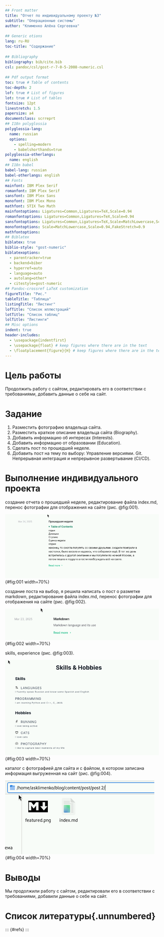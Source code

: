 ```yaml
---
## Front matter
title: "Отчет по индивидуальному проекту №3"
subtitle: "Операционные системы"
author: "Клименко Алёна Сергеевна"

## Generic otions
lang: ru-RU
toc-title: "Содержание"

## Bibliography
bibliography: bib/cite.bib
csl: pandoc/csl/gost-r-7-0-5-2008-numeric.csl

## Pdf output format
toc: true # Table of contents
toc-depth: 2
lof: true # List of figures
lot: true # List of tables
fontsize: 12pt
linestretch: 1.5
papersize: a4
documentclass: scrreprt
## I18n polyglossia
polyglossia-lang:
  name: russian
  options:
	- spelling=modern
	- babelshorthands=true
polyglossia-otherlangs:
  name: english
## I18n babel
babel-lang: russian
babel-otherlangs: english
## Fonts
mainfont: IBM Plex Serif
romanfont: IBM Plex Serif
sansfont: IBM Plex Sans
monofont: IBM Plex Mono
mathfont: STIX Two Math
mainfontoptions: Ligatures=Common,Ligatures=TeX,Scale=0.94
romanfontoptions: Ligatures=Common,Ligatures=TeX,Scale=0.94
sansfontoptions: Ligatures=Common,Ligatures=TeX,Scale=MatchLowercase,Scale=0.94
monofontoptions: Scale=MatchLowercase,Scale=0.94,FakeStretch=0.9
mathfontoptions:
## Biblatex
biblatex: true
biblio-style: "gost-numeric"
biblatexoptions:
  - parentracker=true
  - backend=biber
  - hyperref=auto
  - language=auto
  - autolang=other*
  - citestyle=gost-numeric
## Pandoc-crossref LaTeX customization
figureTitle: "Рис."
tableTitle: "Таблица"
listingTitle: "Листинг"
lofTitle: "Список иллюстраций"
lotTitle: "Список таблиц"
lolTitle: "Листинги"
## Misc options
indent: true
header-includes:
  - \usepackage{indentfirst}
  - \usepackage{float} # keep figures where there are in the text
  - \floatplacement{figure}{H} # keep figures where there are in the text
---
```


# Цель работы

Продолжить работу с сайтом, редактировать его в соответствии с требованиями, добавить данные о себе на сайт.

# Задание

1. Разместить фотографию владельца сайта.
2. Разместить краткое описание владельца сайта (Biography).
3. Добавить информацию об интересах (Interests).
4. Добавить информацию от образовании (Education).
5. Сделать пост по прошедшей неделе.
6. Добавить пост на тему по выбору: Управление версиями. Git. Непрерывная интеграция и непрерывное развертывание (CI/CD).


# Выполнение индивидуального проекта

создание отчета о прошедшей неделе, редактирование файла index.md, перенос фотографии для отображения на сайте  (рис. @fig:001).

![прошедшая неделя](image/1.PNG){#fig:001 width=70%}

создание поста на выбор, я решила написать о пост о разметке markdown, редактирование файла index.md, перенос фотографии для отображения на сайте (рис. @fig:002).

![markdown](image/2.PNG){#fig:002 width=70%}

skills, experience (рис. @fig:003).

![skills, experience](image/3.PNG){#fig:003 width=70%}


каталог с фотографией для сайта и с файлом, в котором записана информация выгруженная на сайт (рис. @fig:004).

![Страница сайта ](image/4.PNG){#fig:004 width=70%}


# Выводы

Мы продолжили работу с сайтом, редактировали его в соответствии с требованиями, добавили данные о себе на сайт.


# Список литературы{.unnumbered}
 

::: {#refs}
:::